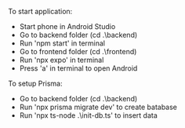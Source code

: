 To start application:
- Start phone in Android Studio
- Go to backend folder (cd .\backend)
- Run 'npm start' in terminal
- Go to frontend folder (cd .\frontend)
- Run 'npx expo' in terminal
- Press 'a' in terminal to open Android

To setup Prisma:
- Go to backend folder (cd .\backend)
- Run 'npx prisma migrate dev' to create batabase
- Run 'npx ts-node .\init-db.ts' to insert data
